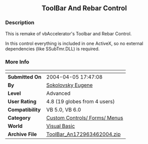 ﻿<div align="center">

## ToolBar And Rebar Control


</div>

### Description

This is remake of vbAccelerator's Toolbar and Rebar Control.

In this control everything is included in one ActiveX, so no external dependencies (like SSubTmr.DLL) is required.
 
### More Info
 


<span>             |<span>
---                |---
**Submitted On**   |2004-04-05 17:47:08
**By**             |[Sokolovsky Eugene](https://github.com/Planet-Source-Code/PSCIndex/blob/master/ByAuthor/sokolovsky-eugene.md)
**Level**          |Advanced
**User Rating**    |4.8 (19 globes from 4 users)
**Compatibility**  |VB 5\.0, VB 6\.0
**Category**       |[Custom Controls/ Forms/  Menus](https://github.com/Planet-Source-Code/PSCIndex/blob/master/ByCategory/custom-controls-forms-menus__1-4.md)
**World**          |[Visual Basic](https://github.com/Planet-Source-Code/PSCIndex/blob/master/ByWorld/visual-basic.md)
**Archive File**   |[ToolBar\_An172963462004\.zip](https://github.com/Planet-Source-Code/sokolovsky-eugene-toolbar-and-rebar-control__1-52923/archive/master.zip)








